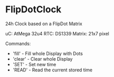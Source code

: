 # FlipDotClock
24h Clock based on a FlipDot Matrix

uC: AtMega 32u4
RTC: DS1339
Matrix: 21x7 pixel

Commands:
 * 'fill'   - Fill whole Display with Dots 
 * 'clear'  - Clear whole Display
 * 'SET'    - Set new time
 * 'READ'   - Read the current stored time
